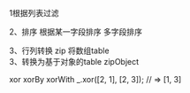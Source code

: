 1根据列表过滤

2、排序   根据某一字段排序   多字段排序

3、行列转换 zip   将数组table  
3、转换为基于对象的table zipObject

xor  xorBy  xorWith
_.xor([2, 1], [2, 3]);
// => [1, 3]
